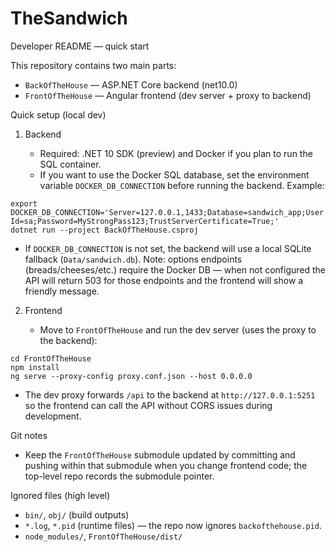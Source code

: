 # TheSandwich

Developer README — quick start

This repository contains two main parts:

- `BackOfTheHouse` — ASP.NET Core backend (net10.0)
- `FrontOfTheHouse` — Angular frontend (dev server + proxy to backend)

Quick setup (local dev)

1. Backend

   - Required: .NET 10 SDK (preview) and Docker if you plan to run the SQL container.
   - If you want to use the Docker SQL database, set the environment variable `DOCKER_DB_CONNECTION` before running the backend. Example:

```
export DOCKER_DB_CONNECTION='Server=127.0.0.1,1433;Database=sandwich_app;User Id=sa;Password=MyStrongPass123;TrustServerCertificate=True;'
dotnet run --project BackOfTheHouse.csproj
```

   - If `DOCKER_DB_CONNECTION` is not set, the backend will use a local SQLite fallback (`Data/sandwich.db`). Note: options endpoints (breads/cheeses/etc.) require the Docker DB — when not configured the API will return 503 for those endpoints and the frontend will show a friendly message.

2. Frontend

   - Move to `FrontOfTheHouse` and run the dev server (uses the proxy to the backend):

```
cd FrontOfTheHouse
npm install
ng serve --proxy-config proxy.conf.json --host 0.0.0.0
```

   - The dev proxy forwards `/api` to the backend at `http://127.0.0.1:5251` so the frontend can call the API without CORS issues during development.


Git notes

- Keep the `FrontOfTheHouse` submodule updated by committing and pushing within that submodule when you change frontend code; the top-level repo records the submodule pointer.

Ignored files (high level)

- `bin/`, `obj/` (build outputs)
- `*.log`, `*.pid` (runtime files) — the repo now ignores `backofthehouse.pid`.
- `node_modules/`, `FrontOfTheHouse/dist/`
